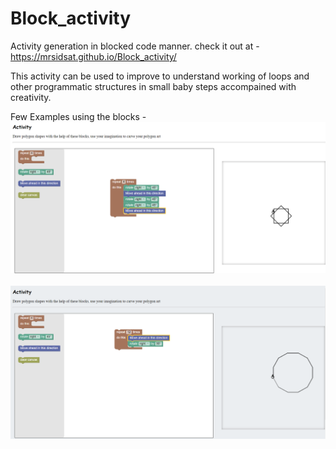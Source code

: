 # Block_activity
Activity generation in blocked code manner. check it out at - https://mrsidsat.github.io/Block_activity/

This activity can be used to improve to understand working of loops and other programmatic structures in small baby steps accompained with creativity.

Few Examples using the blocks -
![](public/image1.png)
<br></br>
![](public/image2.png)
